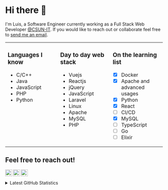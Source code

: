 # Hi there 👋

I'm Luis, a Software Engineer currently working as a Full Stack Web Developer [@CSUN-IT][work]. If you would like to reach out or collaborate feel free to [send me an email][email].

<table><tr><td valign="top" width="33%">

### Languages I know
* C/C++
* Java
* JavaScript
* PHP
* Python
</td><td valign="top" width="33%">

### Day to day web stack
* Vuejs
* Reactjs
* jQuery
* JavaScript
* Laravel
* Linux
* Apache
* MySQL
* PHP
</td><td valign="top" width="33%">

### On the learning list
- [x] Docker
- [x] Apache and advanced usages
- [x] Python
- [x] React
- [ ] CI/CD
- [x] MySQL
- [ ] TypeScript
- [ ] Go
- [ ] Elixir
</td></tr></table>

## Feel free to reach out!

[<img align="left" alt="luisjg | Twitter" width="22px" src="https://cdn.jsdelivr.net/npm/simple-icons@v3/icons/twitter.svg" />][twitter]
[<img align="left" alt="luisjg | LinkedIn" width="22px" src="https://cdn.jsdelivr.net/npm/simple-icons@v3/icons/linkedin.svg" />][linkedin]
[<img align="left" alt="luisjg | Instagram" width="22px" src="https://cdn.jsdelivr.net/npm/simple-icons@v3/icons/instagram.svg" />][instagram]

<br />
<br />

<!-- From https://github.com/anuraghazra/github-readme-stats & https://github.com/codeSTACKr/codeSTACKr -->
<details>
  <summary>Latest GitHub Statistics</summary>
    <img alt="luisjg github stats" src="https://github-readme-stats.vercel.app/api?username=luisjg&count_private=true&hide_border=true" />
</details>


[twitter]: https://twitter.com/luisjg_dev
[instagram]: https://instagram.com/luisjg_dev
[linkedin]: https://linkedin.com/in/luisjg-dev
[work]: https://github.com/CSUN-IT
[email]: mailto:contact@luisjg.dev

<!--
**luisjg/luisjg** is a ✨ _special_ ✨ repository because its `README.md` (this file) appears on your GitHub profile.

Here are some ideas to get you started:

- 🔭 I’m currently working on ...
- 🌱 I’m currently learning ...
- 👯 I’m looking to collaborate on ...
- 🤔 I’m looking for help with ...
- 💬 Ask me about ...
- 📫 How to reach me: ...
- 😄 Pronouns: ...
- ⚡ Fun fact: ...
-->
